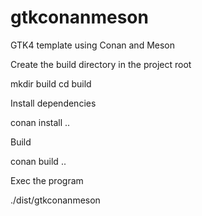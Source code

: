 # gtkconanmeson
GTK4 template using Conan and Meson

Create the build directory in the project root

mkdir build 
cd build

Install dependencies

conan install ..

Build

conan build .. 

Exec the program

./dist/gtkconanmeson
